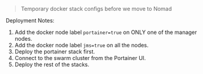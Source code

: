 > Temporary docker stack configs before we move to Nomad

Deployment Notes:

1. Add the docker node label `portainer=true` on ONLY one of the manager nodes.
2. Add the docker node label `jms=true` on all the nodes.
3. Deploy the portainer stack first.
4. Connect to the swarm cluster from the Portainer UI.
5. Deploy the rest of the stacks.
